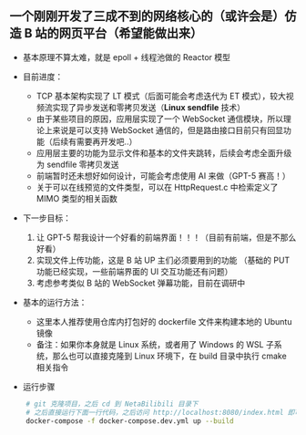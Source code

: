 ## 一个刚刚开发了三成不到的网络核心的（或许会是）仿造 B 站的网页平台（希望能做出来）

- 基本原理不算太难，就是 epoll + 线程池做的 Reactor 模型
- 目前进度：
  - TCP 基本架构实现了 LT 模式（后面可能会考虑迭代为 ET 模式），较大视频流实现了异步发送和零拷贝发送（**Linux sendfile** 技术）
  - 由于某些项目的原因，应用层实现了一个 WebSocket 通信模块，所以理论上来说是可以支持 WebSocket 通信的，但是路由接口目前只有回显功能（后续有需要再开发吧..）
  - 应用层主要的功能为显示文件和基本的文件夹跳转，后续会考虑全面升级为 sendfile 零拷贝发送
  - 前端暂时还未想好如何设计，可能会考虑使用 AI 来做（GPT-5 赛高！）
  - 关于可以在线预览的文件类型，可以在 HttpRequest.c 中检索定义了 MIMO 类型的相关函数

- 下一步目标：
    1. 让 GPT-5 帮我设计一个好看的前端界面！！！（目前有前端，但是不那么好看）
    2. 实现文件上传功能，这是 B 站 UP 主们必须要用到的功能 （基础的 PUT 功能已经实现，一些前端界面的 UI 交互功能还有问题）
    3. 考虑参考类似 B 站的 WebSocket 弹幕功能，目前在调研中


- 基本的运行方法：
    - 这里本人推荐使用仓库内打包好的 dockerfile 文件来构建本地的 Ubuntu 镜像
    - 备注：如果你本身就是 Linux 系统，或者用了 Windows 的 WSL 子系统，那么也可以直接克隆到 Linux 环境下，在 build 目录中执行 cmake 相关指令
- 运行步骤

``` bash
    # git 克隆项目，之后 cd 到 NetaBilibili 目录下
    # 之后直接运行下面一行代码，之后访问 http://localhost:8080/index.html 即可
    docker-compose -f docker-compose.dev.yml up --build
```
